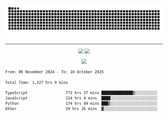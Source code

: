 <div align="center">
  <picture>
      <source
    media="(prefers-color-scheme: dark)"
      srcset="https://raw.githubusercontent.com/platane/snk/output/github-contribution-grid-snake-dark.svg"
      />
    <source
      media="(prefers-color-scheme: light)"
      srcset="https://raw.githubusercontent.com/xct007/xct007/output/github-contribution-grid-snake.svg"
      />
    <img
      alt="Snake"
      src="https://raw.githubusercontent.com/xct007/xct007/output/github-contribution-grid-snake.svg"
      />
  </picture>

</div>

___
<p align="center">
  <img src="https://readme-stats-blush-eta.vercel.app/api/top-langs/?username=xct007&layout=compact" />
  <img src="https://readme-stats-blush-eta.vercel.app/api?username=xct007&show_icons=true&theme=transparent&hide_title=true&include_all_commits=true" />
</p>

<p align="center">
  <img src="https://github-profile-trophy.vercel.app/?username=xct007&no-bg=true&rank=S,SS,SSS,A,AA,AAA,UNKNOWN,SECRET&row=3&title=-Followers,-Stars&margin-w=15&margin-h=15&column=2" />
</p>
<!--START_SECTION:waka-->

```txt
From: 06 November 2024 - To: 10 October 2025

Total Time: 1,327 hrs 9 mins

TypeScript                 773 hrs 37 mins ██████████████▒░░░░░░░░░░   57.03 %
JavaScript                 224 hrs 4 mins  ████░░░░░░░░░░░░░░░░░░░░░   16.52 %
Python                     174 hrs 49 mins ███▒░░░░░░░░░░░░░░░░░░░░░   12.89 %
Other                      29 hrs 26 mins  ▓░░░░░░░░░░░░░░░░░░░░░░░░   02.17 %
```

<!--END_SECTION:waka-->
